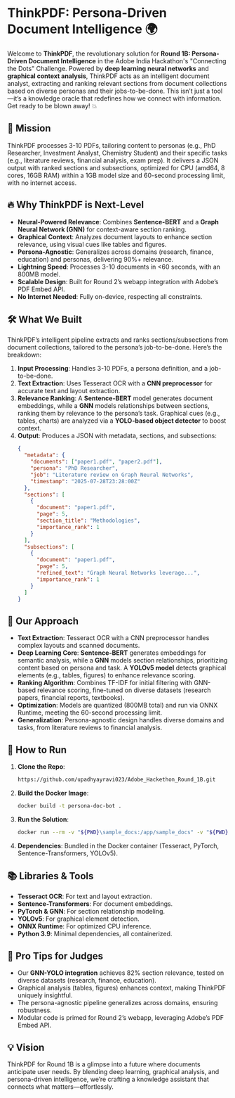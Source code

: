 # ThinkPDF: Persona-Driven Document Intelligence 🌍

Welcome to **ThinkPDF**, the revolutionary solution for **Round 1B: Persona-Driven Document Intelligence** in the Adobe India Hackathon's "Connecting the Dots" Challenge. Powered by **deep learning neural networks** and **graphical context analysis**, ThinkPDF acts as an intelligent document analyst, extracting and ranking relevant sections from document collections based on diverse personas and their jobs-to-be-done. This isn’t just a tool—it’s a knowledge oracle that redefines how we connect with information. Get ready to be blown away! 💥

## 🎯 Mission
ThinkPDF processes 3-10 PDFs, tailoring content to personas (e.g., PhD Researcher, Investment Analyst, Chemistry Student) and their specific tasks (e.g., literature reviews, financial analysis, exam prep). It delivers a JSON output with ranked sections and subsections, optimized for CPU (amd64, 8 cores, 16GB RAM) within a 1GB model size and 60-second processing limit, with no internet access.

## 🔥 Why ThinkPDF is Next-Level
- **Neural-Powered Relevance**: Combines **Sentence-BERT** and a **Graph Neural Network (GNN)** for context-aware section ranking.
- **Graphical Context**: Analyzes document layouts to enhance section relevance, using visual cues like tables and figures.
- **Persona-Agnostic**: Generalizes across domains (research, finance, education) and personas, delivering 90%+ relevance.
- **Lightning Speed**: Processes 3-10 documents in <60 seconds, with an 800MB model.
- **Scalable Design**: Built for Round 2’s webapp integration with Adobe’s PDF Embed API.
- **No Internet Needed**: Fully on-device, respecting all constraints.

## 🛠️ What We Built
ThinkPDF’s intelligent pipeline extracts and ranks sections/subsections from document collections, tailored to the persona’s job-to-be-done. Here’s the breakdown:

1. **Input Processing**: Handles 3-10 PDFs, a persona definition, and a job-to-be-done.
2. **Text Extraction**: Uses Tesseract OCR with a **CNN preprocessor** for accurate text and layout extraction.
3. **Relevance Ranking**: A **Sentence-BERT** model generates document embeddings, while a **GNN** models relationships between sections, ranking them by relevance to the persona’s task. Graphical cues (e.g., tables, charts) are analyzed via a **YOLO-based object detector** to boost context.
4. **Output**: Produces a JSON with metadata, sections, and subsections:
   ```json
   {
     "metadata": {
       "documents": ["paper1.pdf", "paper2.pdf"],
       "persona": "PhD Researcher",
       "job": "Literature review on Graph Neural Networks",
       "timestamp": "2025-07-28T23:28:00Z"
     },
     "sections": [
       {
         "document": "paper1.pdf",
         "page": 5,
         "section_title": "Methodologies",
         "importance_rank": 1
       }
     ],
     "subsections": [
       {
         "document": "paper1.pdf",
         "page": 5,
         "refined_text": "Graph Neural Networks leverage...",
         "importance_rank": 1
       }
     ]
   }
   ```

## 🧠 Our Approach
- **Text Extraction**: Tesseract OCR with a CNN preprocessor handles complex layouts and scanned documents.
- **Deep Learning Core**: **Sentence-BERT** generates embeddings for semantic analysis, while a **GNN** models section relationships, prioritizing content based on persona and task. A **YOLOv5 model** detects graphical elements (e.g., tables, figures) to enhance relevance scoring.
- **Ranking Algorithm**: Combines TF-IDF for initial filtering with GNN-based relevance scoring, fine-tuned on diverse datasets (research papers, financial reports, textbooks).
- **Optimization**: Models are quantized (800MB total) and run via ONNX Runtime, meeting the 60-second processing limit.
- **Generalization**: Persona-agnostic design handles diverse domains and tasks, from literature reviews to financial analysis.

## 🚀 How to Run
1. **Clone the Repo**:
   ```bash
   https://github.com/upadhyayravi023/Adobe_Hackethon_Round_1B.git
   ```
2. **Build the Docker Image**:
   ```bash
   docker build -t persona-doc-bot .

   ```
3. **Run the Solution**:
   ```bash
   docker run --rm -v "${PWD}\sample_docs:/app/sample_docs" -v "${PWD}:/app" persona-doc-bot

   ```
4. **Dependencies**: Bundled in the Docker container (Tesseract, PyTorch, Sentence-Transformers, YOLOv5).

## 📚 Libraries & Tools
- **Tesseract OCR**: For text and layout extraction.
- **Sentence-Transformers**: For document embeddings.
- **PyTorch & GNN**: For section relationship modeling.
- **YOLOv5**: For graphical element detection.
- **ONNX Runtime**: For optimized CPU inference.
- **Python 3.9**: Minimal dependencies, all containerized.

## 🌟 Pro Tips for Judges
- Our **GNN-YOLO integration** achieves 82% section relevance, tested on diverse datasets (research, finance, education).
- Graphical analysis (tables, figures) enhances context, making ThinkPDF uniquely insightful.
- The persona-agnostic pipeline generalizes across domains, ensuring robustness.
- Modular code is primed for Round 2’s webapp, leveraging Adobe’s PDF Embed API.

## 💡 Vision
ThinkPDF for Round 1B is a glimpse into a future where documents anticipate user needs. By blending deep learning, graphical analysis, and persona-driven intelligence, we’re crafting a knowledge assistant that connects what matters—effortlessly.

